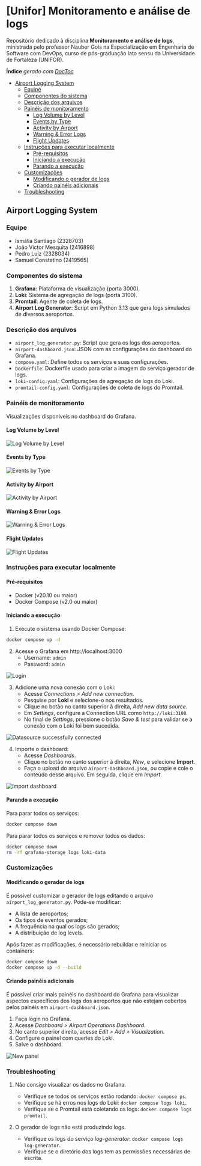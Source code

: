 # [Unifor] Monitoramento e análise de logs

Repositório dedicado à disciplina **Monitoramento e análise de logs**, ministrada pelo professor Nauber Gois na Especialização em Engenharia de Software com DevOps, curso de pós-graduação lato sensu da Universidade de Fortaleza (UNIFOR).

<!-- START doctoc generated TOC please keep comment here to allow auto update -->
<!-- DON'T EDIT THIS SECTION, INSTEAD RE-RUN doctoc TO UPDATE -->
**Índice**  *gerado com [DocToc](https://github.com/thlorenz/doctoc)*

- [Airport Logging System](#airport-logging-system)
  - [Equipe](#equipe)
  - [Componentes do sistema](#componentes-do-sistema)
  - [Descrição dos arquivos](#descri%C3%A7%C3%A3o-dos-arquivos)
  - [Painéis de monitoramento](#pain%C3%A9is-de-monitoramento)
    - [Log Volume by Level](#log-volume-by-level)
    - [Events by Type](#events-by-type)
    - [Activity by Airport](#activity-by-airport)
    - [Warning & Error Logs](#warning--error-logs)
    - [Flight Updates](#flight-updates)
  - [Instruções para executar localmente](#instru%C3%A7%C3%B5es-para-executar-localmente)
    - [Pré-requisitos](#pr%C3%A9-requisitos)
    - [Iniciando a execução](#iniciando-a-execu%C3%A7%C3%A3o)
    - [Parando a execução](#parando-a-execu%C3%A7%C3%A3o)
  - [Customizações](#customiza%C3%A7%C3%B5es)
    - [Modificando o gerador de logs](#modificando-o-gerador-de-logs)
    - [Criando painéis adicionais](#criando-pain%C3%A9is-adicionais)
  - [Troubleshooting](#troubleshooting)

<!-- END doctoc generated TOC please keep comment here to allow auto update -->

## Airport Logging System

### Equipe

- Ismália Santiago (2328703)
- João Victor Mesquita (2416898)
- Pedro Luiz (2328034)
- Samuel Constatino (2419565)

### Componentes do sistema

1. **Grafana**: Plataforma de visualização (porta 3000).
1. **Loki**: Sistema de agregação de logs (porta 3100).
1. **Promtail**: Agente de coleta de logs.
1. **Airport Log Generator**: Script em Python 3.13 que gera logs simulados de diversos aeroportos.

### Descrição dos arquivos

- `airport_log_generator.py`: Script que gera os logs dos aeroportos.
- `airport-dashboard.json`: JSON com as configurações do dashboard do Grafana.
- `compose.yaml`: Define todos os serviços e suas configurações.
- `Dockerfile`: Dockerfile usado para criar a imagem do serviço gerador de logs.
- `loki-config.yaml`: Configurações de agregação de logs do Loki.
- `promtail-config.yaml`: Configurações de coleta de logs do Promtail.

### Painéis de monitoramento

Visualizações disponíveis no dashboard do Grafana.

#### Log Volume by Level

![Log Volume by Level](imgs/log-volume-by-level.png)

#### Events by Type

![Events by Type](imgs/events-by-type.png)

#### Activity by Airport

![Activity by Airport](imgs/activity-by-airport.png)

#### Warning & Error Logs

![Warning & Error Logs](imgs/warning-and-error-logs.png)

#### Flight Updates

![Flight Updates](imgs/flight-updates.png)

### Instruções para executar localmente

#### Pré-requisitos

- Docker (v20.10 ou maior)
- Docker Compose (v2.0 ou maior)

#### Iniciando a execução

1. Execute o sistema usando Docker Compose:

```bash
docker compose up -d
```

2. Acesse o Grafana em http://localhost:3000
    - Username: `admin`
    - Password: `admin`

![Login](imgs/login.png)

3. Adicione uma nova conexão com o Loki:
    - Acesse *Connections > Add new connection*.
    - Pesquise por **Loki** e selecione-o nos resultados.
    - Clique no botão no canto superior à direita, *Add new data source*.
    - Em *Settings*, configure a Connection URL como `http://loki:3100`.
    - No final de *Settings*, pressione o botão *Save & test* para validar se a conexão com o Loki foi bem sucedida.

![Datasource successfully connected](imgs/data-source-successfully-connected.png)

4. Importe o dashboard:
    - Acesse *Dashboards*.
    - Clique no botão no canto superior à direita, *New*, e selecione **Import**.
    - Faça o upload do arquivo `airport-dashboard.json`, ou copie e cole o conteúdo desse arquivo. Em seguida, clique em *Import*.

![Import dashboard](imgs/import-dashboard.png)

#### Parando a execução

Para parar todos os serviços:

```bash
docker compose down
```

Para parar todos os serviços e remover todos os dados:

```bash
docker compose down
rm -rf grafana-storage logs loki-data
```

### Customizações

#### Modificando o gerador de logs

É possível customizar o gerador de logs editando o arquivo `airport_log_generator.py`. Pode-se modificar:

- A lista de aeroportos;
- Os tipos de eventos gerados;
- A frequência na qual os logs são gerados;
- A distribuição de log levels.

Após fazer as modificações, é necessário rebuildar e reiniciar os containers:

```bash
docker compose down
docker compose up -d --build
```

#### Criando painéis adicionais

É possível criar mais painéis no dashboard do Grafana para visualizar aspectos específicos dos logs dos aeroportos que não estejam cobertos pelos painéis em `airport-dashboard.json`.

1. Faça login no Grafana.
1. Acesse *Dashboard > Airport Operations Dashboard*.
1. No canto superior direito, acesse *Edit > Add > Visualization*.
1. Configure o painel com queries do Loki.
1. Salve o dashboard.

![New panel](imgs/new-panel.png)

### Troubleshooting

1. Não consigo visualizar os dados no Grafana.
    - Verifique se todos os serviços estão rodando: `docker compose ps`.
    - Verifique se há erros nos logs do Loki: `docker compose logs loki`.
    - Verifique se o Promtail está coletando os logs: `docker compose logs promtail`.

2. O gerador de logs não está produzindo logs.
    - Verifique os logs do serviço *log-generator*: `docker compose logs log-generator`.
    - Verifique se o diretório dos logs tem as permissões necessárias de escrita.
